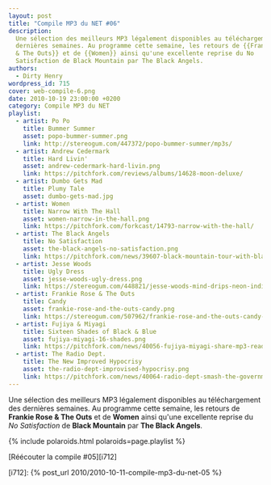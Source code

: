```yaml
---
layout: post
title: "Compile MP3 du NET #06"
description:
  Une sélection des meilleurs MP3 légalement disponibles au téléchargement des
  dernières semaines. Au programme cette semaine, les retours de {{Frankie Rose
  & The Outs}} et de {{Women}} ainsi qu'une excellente reprise du No
  Satisfaction de Black Mountain par The Black Angels.
authors:
  - Dirty Henry
wordpress_id: 715
cover: web-compile-6.png
date: 2010-10-19 23:00:00 +0200
category: Compile MP3 du NET
playlist:
  - artist: Po Po
    title: Bummer Summer
    asset: popo-bummer-summer.png
    link: http://stereogum.com/447372/popo-bummer-summer/mp3s/
  - artist: Andrew Cedermark
    title: Hard Livin'
    asset: andrew-cedermark-hard-livin.png
    link: https://pitchfork.com/reviews/albums/14628-moon-deluxe/
  - artist: Dumbo Gets Mad
    title: Plumy Tale
    asset: dumbo-gets-mad.jpg
  - artist: Women
    title: Narrow With The Hall
    asset: women-narrow-in-the-hall.png
    link: https://pitchfork.com/forkcast/14793-narrow-with-the-hall/
  - artist: The Black Angels
    title: No Satisfaction
    asset: the-black-angels-no-satisfaction.png
    link: https://pitchfork.com/news/39607-black-mountain-tour-with-black-angels/
  - artist: Jesse Woods
    title: Ugly Dress
    asset: jesse-woods-ugly-dress.png
    link: https://stereogum.com/448821/jesse-woods-mind-drips-neon-indian-cover/mp3s/
  - artist: Frankie Rose & The Outs
    title: Candy
    asset: frankie-rose-and-the-outs-candy.png
    link: https://stereogum.com/507962/frankie-rose-and-the-outs-candy-stereogum-premiere/mp3s/
  - artist: Fujiya & Miyagi
    title: Sixteen Shades of Black & Blue
    asset: fujiya-miyagi-16-shades.png
    link: https://pitchfork.com/news/40056-fujiya-miyagi-share-mp3-ready-new-album/
  - artist: The Radio Dept.
    title: The New Improved Hypocrisy
    asset: the-radio-dept-improvised-hypocrisy.png
    link: https://pitchfork.com/news/40064-radio-dept-smash-the-government-on-new-song/
---
```


Une sélection des meilleurs MP3 légalement disponibles au téléchargement des
dernières semaines. Au programme cette semaine, les retours de **Frankie Rose &
The Outs** et de **Women** ainsi qu'une excellente reprise du _No Satisfaction_
de **Black Mountain** par **The Black Angels**.

{% include polaroids.html polaroids=page.playlist %}

[Réécouter la compile #05][i712]

[i712]: {% post_url 2010/2010-10-11-compile-mp3-du-net-05 %}

